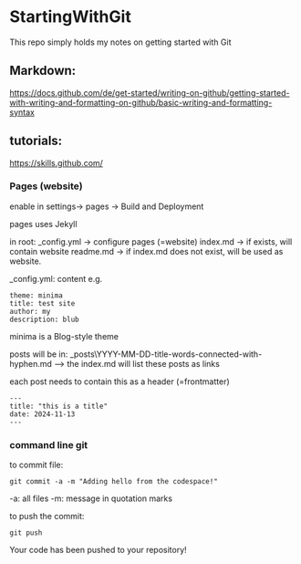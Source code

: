 # StartingWithGit
This repo simply holds my notes on getting started with Git

## Markdown:
https://docs.github.com/de/get-started/writing-on-github/getting-started-with-writing-and-formatting-on-github/basic-writing-and-formatting-syntax


## tutorials:
https://skills.github.com/



### Pages (website)
enable in settings-> pages -> Build and Deployment

pages uses Jekyll

in root:
_config.yml   ->  configure pages (=website)
index.md -> if exists, will contain website
readme.md -> if index.md does not exist, will be used as website. 



_config.yml: content e.g. 


```
theme: minima
title: test site
author: my
description: blub

```
minima is a Blog-style theme 

posts will be in:
_posts\YYYY-MM-DD-title-words-connected-with-hyphen.md
--> the index.md will list these posts as links

each post needs to contain this as a header (=frontmatter)

```
---
title: "this is a title"
date: 2024-11-13
---
```

### command line git

to commit file:
```
git commit -a -m "Adding hello from the codespace!"
```
-a: all files
-m: message in quotation marks

to push the commit:
```
git push
```


Your code has been pushed to your repository!





